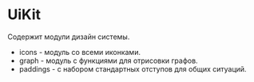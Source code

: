 # UiKit

Содержит модули дизайн системы.

* icons - модуль со всеми иконками.
* graph - модуль c функциями для отрисовки графов.
* paddings - c набором стандартных отступов для общих ситуаций.